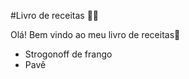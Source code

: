 #Livro de receitas :man_cook:

Olá! Bem vindo ao meu livro de receitas:wave:

- Strogonoff de frango
- Pavê

